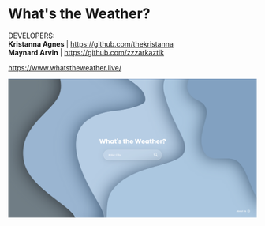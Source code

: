 # What's the Weather?
DEVELOPERS: <br/>
**Kristanna Agnes** | https://github.com/thekristanna <br/>
**Maynard Arvin** | https://github.com/zzzarkaztik

https://www.whatstheweather.live/

![Website Preview](img/screenshot-preview.png)
